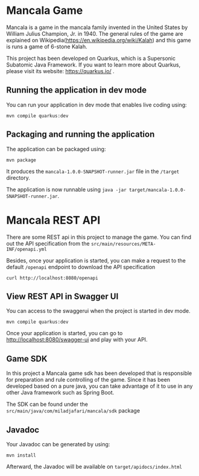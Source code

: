 # Mancala Game

Mancala is a game in the mancala family invented in the United States by William Julius Champion, Jr. in 1940. 
The general rules of the game are explained on Wikipedia(https://en.wikipedia.org/wiki/Kalah) and this game is runs a game of 6-stone Kalah. 

This project has been developed on Quarkus, which is a Supersonic Subatomic Java Framework. 
If you want to learn more about Quarkus, please visit its website: https://quarkus.io/ .

## Running the application in dev mode

You can run your application in dev mode that enables live coding using:
```shell script
mvn compile quarkus:dev
```

## Packaging and running the application

The application can be packaged using:
```shell script
mvn package
```
It produces the `mancala-1.0.0-SNAPSHOT-runner.jar` file in the `/target` directory.

The application is now runnable using `java -jar target/mancala-1.0.0-SNAPSHOT-runner.jar`.

# Mancala REST API

There are some REST api in this project to manage the game. You can find out the API specification from the
`src/main/resources/META-INF/openapi.yml`

Besides, once your application is started, you can make a request to the default `/openapi` endpoint to download the API specification
```
curl http://localhost:8080/openapi
```

## View REST API in Swagger UI
You can access to the swaggerui when the project is started in dev mode. 
```shell script
mvn compile quarkus:dev
```
Once your application is started, you can go to [http://localhost:8080/swagger-ui]() and play with your API.

## Game SDK
In this project a Mancala game sdk has been developed that is responsible for preparation and rule controlling of the game. 
Since it has been developed based on a pure java, you can take advantage of it to use in any other Java framework such as Spring Boot.

The SDK can be found under the `src/main/java/com/miladjafari/mancala/sdk` package

## Javadoc
Your Javadoc can be generated by using: 
```shell script
mvn install
```
Afterward, the Javadoc will be available on `target/apidocs/index.html` 